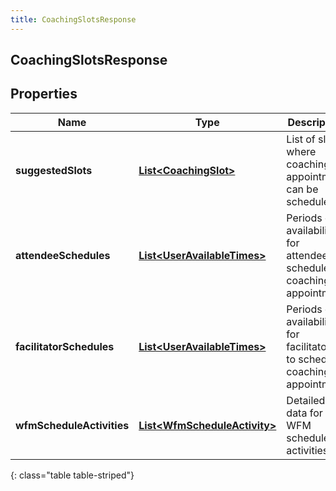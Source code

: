 ```yaml
---
title: CoachingSlotsResponse
---
```

## CoachingSlotsResponse


## Properties

| Name | Type | Description | Notes |
| ------------ | ------------- | ------------- | ------------- |
| **suggestedSlots** | <!----><!---->[**List&lt;CoachingSlot&gt;**](CoachingSlot.html)<!----> | List of slots where coaching appointment can be scheduled |  [optional] |
| **attendeeSchedules** | <!----><!---->[**List&lt;UserAvailableTimes&gt;**](UserAvailableTimes.html)<!----> | Periods of availability for attendees to schedule coaching appointment |  [optional] |
| **facilitatorSchedules** | <!----><!---->[**List&lt;UserAvailableTimes&gt;**](UserAvailableTimes.html)<!----> | Periods of availability for facilitators to schedule coaching appointment |  [optional] |
| **wfmScheduleActivities** | <!----><!---->[**List&lt;WfmScheduleActivity&gt;**](WfmScheduleActivity.html)<!----> | Detailed data for WFM scheduled activities |  [optional] |
{: class="table table-striped"}



